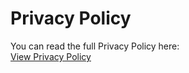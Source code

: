 # Privacy Policy

You can read the full Privacy Policy here:  
[View Privacy Policy](./PrivacyPolicy.md)
